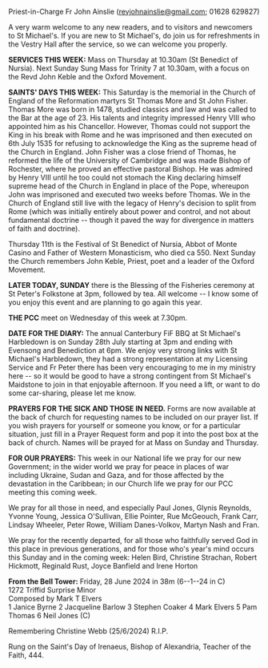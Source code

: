 
Priest-in-Charge Fr John Ainslie
([revjohnainslie@gmail.com](mailto:revjohnainslie@gmail.com);
01628 629827)

A very warm welcome to any new readers, and to visitors and
newcomers to St Michael's. If you are new to St Michael's, do join us
for refreshments in the Vestry Hall after the service, so we can welcome
you properly.

**SERVICES THIS WEEK:** Mass on Thursday at 10.30am (St Benedict of
Nursia). Next Sunday Sung Mass for Trinity 7 at 10.30am, with a focus on
the Revd John Keble and the Oxford Movement.

**SAINTS' DAYS THIS WEEK:** This Saturday is the memorial in the Church
of England of the Reformation martyrs St Thomas More and St John Fisher.
Thomas More was born in 1478, studied classics and law and was called to
the Bar at the age of 23. His talents and integrity impressed Henry VIII
who appointed him as his Chancellor. However, Thomas could not support
the King in his break with Rome and he was imprisoned and then executed
on 6th July 1535 for refusing to acknowledge the King as the supreme
head of the Church in England. John Fisher was a close friend of Thomas,
he reformed the life of the University of Cambridge and was made Bishop
of Rochester, where he proved an effective pastoral Bishop. He was
admired by Henry VIII until he too could not stomach the King declaring
himself supreme head of the Church in England in place of the Pope,
whereupon John was imprisoned and executed two weeks before Thomas. We
in the Church of England still live with the legacy of Henry's decision
to split from Rome (which was initially entirely about power and
control, and not about fundamental doctrine -- though it paved the way
for divergence in matters of faith and doctrine).

Thursday 11th is the Festival of St Benedict of Nursia, Abbot of Monte
Casino and Father of Western Monasticism, who died ca 550. Next Sunday
the Church remembers John Keble, Priest, poet and a leader of the Oxford
Movement.

**LATER TODAY, SUNDAY** there is the Blessing of the Fisheries ceremony
at St Peter's Folkstone at 3pm, followed by tea. All welcome -- I know
some of you enjoy this event and are planning to go again this year.

**THE PCC** meet on Wednesday of this week at 7.30pm.

**DATE FOR THE DIARY:** The annual Canterbury FiF BBQ at St Michael's
Harbledown is on Sunday 28th July starting at 3pm and ending with
Evensong and Benediction at 6pm. We enjoy very strong links with St
Michael's Harbledown, they had a strong representation at my Licensing
Service and Fr Peter there has been very encouraging to me in my
ministry here -- so it would be good to have a strong contingent from St
Michael's Maidstone to join in that enjoyable afternoon. If you need a
lift, or want to do some car-sharing, please let me know.

**PRAYERS FOR THE SICK AND THOSE IN NEED.** Forms are now available at
the back of church for requesting names to be included on our prayer
list. If you wish prayers for yourself or someone you know, or for a
particular situation, just fill in a Prayer Request form and pop it into
the post box at the back of church. Names will be prayed for at Mass on
Sunday and Thursday.

**FOR OUR PRAYERS:** This week in our National life we pray for our
new Government; in the wider world we pray for peace in places of
war including Ukraine, Sudan and Gaza, and for those affected by the
devastation in the Caribbean; in our Church life we pray for our PCC
meeting this coming week.

We pray for all those in need, and especially Paul Jones, Glynis
Reynolds, Yvonne Young, Jessica O'Sullivan, Ellie Pointer, Rue McGeouch,
Frank Carr, Lindsay Wheeler, Peter Rowe, William Danes-Volkov, Martyn
Nash and Fran.

We pray for the recently departed, for all those who faithfully
served God in this place in previous generations, and for those who's
year's mind occurs this Sunday and in the coming week: Helen Bird,
Christine Strachan, Robert Hickmott, Reginald Rust, Joyce Banfield and
Irene Horton

**From the Bell Tower:** Friday, 28 June 2024 in 38m (6--1--24 in C)\
1272 Triffid Surprise Minor\
Composed by Mark T Elvers\
1 Janice Byrne 2 Jacqueline Barlow 3 Stephen Coaker 4 Mark Elvers 5 Pam
Thomas 6 Neil Jones (C)

Remembering Christine Webb (25/6/2024) R.I.P.

Rung on the Saint's Day of Irenaeus, Bishop of Alexandria, Teacher of
the Faith, 444.
